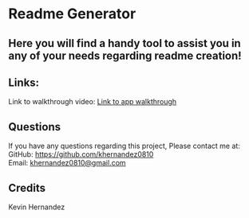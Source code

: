 # Readme Generator
<h2>Here you will find a handy tool to assist you in any of your needs regarding readme creation!</h2>
<h2>Links:</h2>
Link to walkthrough video:
<a href="https://youtu.be/b2D_LNe6XYI"> Link to app walkthrough</a>

  ## Questions
 If you have any questions regarding this project, Please contact me at: 
  GitHub: https://github.com/khernandez0810  
  Email: khernandez0810@gmail.com
  ## Credits
  Kevin Hernandez